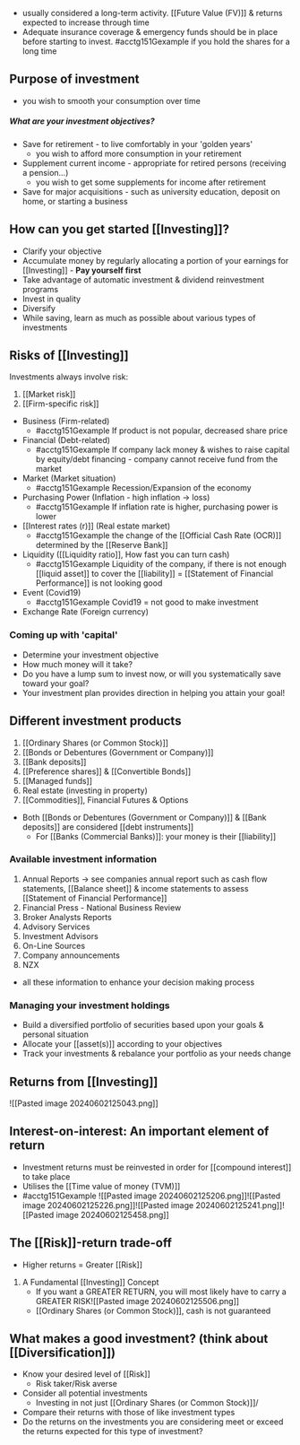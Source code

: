 - usually considered a long-term activity. [[Future Value (FV)]] & returns expected to increase through time
- Adequate insurance coverage & emergency funds should be in place before starting to invest.
#acctg151Gexample if you hold the shares for a long time
## Purpose of investment
- you wish to smooth your consumption over time
##### What are your investment objectives?
- Save for retirement - to live comfortably in your 'golden years'
	- you wish to afford more consumption in your retirement
- Supplement current income - appropriate for retired persons (receiving a pension...)
	- you wish to get some supplements for income after retirement
- Save for major acquisitions - such as university education, deposit on home, or starting a business
## How can you get started [[Investing]]?
- Clarify your objective
- Accumulate money by regularly allocating a portion of your earnings for [[Investing]] - **Pay yourself first**
- Take advantage of automatic investment & dividend reinvestment programs
- Invest in quality
- Diversify
- While saving, learn as much as possible about various types of investments
## Risks of [[Investing]]
Investments always involve risk:
1. [[Market risk]]
2. [[Firm-specific risk]]
- Business (Firm-related)
	- #acctg151Gexample If product is not popular, decreased share price
- Financial (Debt-related)
	- #acctg151Gexample If company lack money & wishes to raise capital by equity/debt financing - company cannot receive fund from the market
- Market (Market situation)
	- #acctg151Gexample Recession/Expansion of the economy
- Purchasing Power (Inflation - high inflation $\rightarrow$ loss)
	- #acctg151Gexample If inflation rate is higher, purchasing power is lower
- [[Interest rates (r)]] (Real estate market)
	- #acctg151Gexample the change of the [[Official Cash Rate (OCR)]] determined by the [[Reserve Bank]]
- Liquidity ([[Liquidity ratio]], How fast you can turn cash)
	- #acctg151Gexample Liquidity of the company, if there is not enough [[liquid asset]] to cover the [[liability]] = [[Statement of Financial Performance]] is not looking good
- Event (Covid19)
	- #acctg151Gexample Covid19 = not good to make investment
- Exchange Rate (Foreign currency)
### Coming up with 'capital'
- Determine your investment objective
- How much money will it take?
- Do you have a lump sum to invest now, or will you systematically save toward your goal?
- Your investment plan provides direction in helping you attain your goal!
## Different investment products
1. [[Ordinary Shares (or Common Stock)]]
2. [[Bonds or Debentures (Government or Company)]]
3. [[Bank deposits]]
4. [[Preference shares]] & [[Convertible Bonds]]
5. [[Managed funds]]
6. Real estate (investing in property)
7. [[Commodities]], Financial Futures & Options
- Both [[Bonds or Debentures (Government or Company)]] & [[Bank deposits]] are considered [[debt instruments]]
	- For [[Banks (Commercial Banks)]]: your money is their [[liability]]
### Available investment information
1. Annual Reports $\rightarrow$ see companies annual report such as cash flow statements, [[Balance sheet]] & income statements to assess [[Statement of Financial Performance]]
2. Financial Press - National Business Review
3. Broker Analysts Reports
4. Advisory Services
5. Investment Advisors
6. On-Line Sources
7. Company announcements
8. NZX
- all these information to enhance your decision making process
### Managing your investment holdings
- Build a diversified portfolio of securities based upon your goals & personal situation
- Allocate your [[asset(s)]] according to your objectives
- Track your investments & rebalance your portfolio as your needs change
## Returns from [[Investing]]
![[Pasted image 20240602125043.png]]
## Interest-on-interest: An important element of return
- Investment returns must be reinvested in order for [[compound interest]] to take place
- Utilises the [[Time value of money (TVM)]]
- #acctg151Gexample ![[Pasted image 20240602125206.png]]![[Pasted image 20240602125226.png]]![[Pasted image 20240602125241.png]]![[Pasted image 20240602125458.png]]
## The [[Risk]]-return trade-off
- Higher returns = Greater [[Risk]]
1. A Fundamental [[Investing]] Concept
	- If you want a GREATER RETURN, you will most likely have to carry a GREATER RISK![[Pasted image 20240602125506.png]]
	- [[Ordinary Shares (or Common Stock)]], cash is not guaranteed
## What makes a good investment? (think about [[Diversification]])
- Know your desired level of [[Risk]]
	- Risk taker/Risk averse
- Consider all potential investments
	- Investing in not just [[Ordinary Shares (or Common Stock)]]/
- Compare their returns with those of like investment types
- Do the returns on the investments you are considering meet or exceed the returns expected for this type of investment?